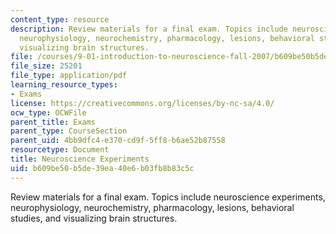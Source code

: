 ```yaml
---
content_type: resource
description: Review materials for a final exam. Topics include neuroscience experiments,
  neurophysiology, neurochemistry, pharmacology, lesions, behavioral studies, and
  visualizing brain structures.
file: /courses/9-01-introduction-to-neuroscience-fall-2007/b609be50b5de39ea40e6b03fb8b83c5c_finalrev_experi.pdf
file_size: 25201
file_type: application/pdf
learning_resource_types:
- Exams
license: https://creativecommons.org/licenses/by-nc-sa/4.0/
ocw_type: OCWFile
parent_title: Exams
parent_type: CourseSection
parent_uid: 4bb9dfc4-e370-cd9f-5ff8-b6ae52b87558
resourcetype: Document
title: Neuroscience Experiments
uid: b609be50-b5de-39ea-40e6-b03fb8b83c5c
---
```

Review materials for a final exam. Topics include neuroscience experiments, neurophysiology, neurochemistry, pharmacology, lesions, behavioral studies, and visualizing brain structures.